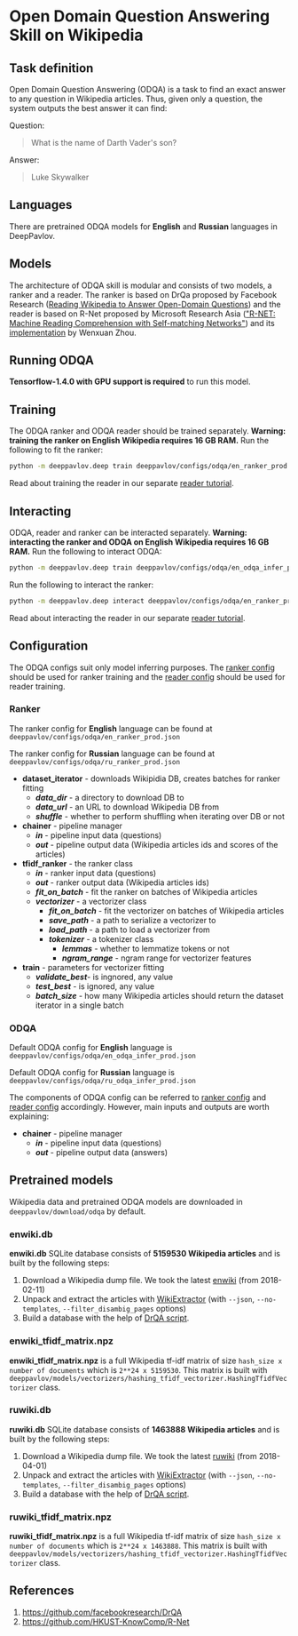 # Open Domain Question Answering Skill on Wikipedia

## Task definition

Open Domain Question Answering (ODQA) is a task to find an exact answer to any question in
Wikipedia articles. Thus, given only a question, the system outputs the best answer it can find:

Question:
> What is the name of Darth Vader's son?

Answer:
> Luke Skywalker

## Languages

There are pretrained ODQA models for **English** and **Russian** languages in DeepPavlov.

## Models

The architecture of ODQA skill is modular and consists of two models, a ranker and a reader. The ranker is based on
DrQa proposed by Facebook Research ([Reading Wikipedia to Answer Open-Domain Questions](https://arxiv.org/abs/1704.00051))
and the reader is based on R-Net proposed by Microsoft Research Asia (["R-NET: Machine Reading Comprehension with Self-matching Networks"](https://www.microsoft.com/en-us/research/publication/mrc/))
and its [implementation](https://github.com/HKUST-KnowComp/R-Net) by Wenxuan Zhou.

## Running ODQA

**Tensorflow-1.4.0 with GPU support is required** to run this model.

## Training

The ODQA ranker and ODQA reader should be trained separately.
**Warning: training the ranker on English Wikipedia requires 16 GB RAM.** Run the following to fit the ranker:
```bash
python -m deeppavlov.deep train deeppavlov/configs/odqa/en_ranker_prod.json
```
Read about training the reader in our separate [reader tutorial](https://github.com/deepmipt/DeepPavlov/tree/master/deeppavlov/models/squad).

## Interacting

ODQA, reader and ranker can be interacted separately. **Warning: interacting the ranker and ODQA on English Wikipedia requires 16 GB RAM.**
Run the following to interact ODQA:
```bash
python -m deeppavlov.deep train deeppavlov/configs/odqa/en_odqa_infer_prod.json
```
Run the following to interact the ranker:
```bash
python -m deeppavlov.deep interact deeppavlov/configs/odqa/en_ranker_prod.json
```
Read about interacting the reader in our separate [reader tutorial](https://github.com/deepmipt/DeepPavlov/tree/master/deeppavlov/models/squad).

## Configuration

The ODQA configs suit only model inferring purposes. The [ranker config](#the-ranker-config) should be used for ranker training
and the [reader config](https://github.com/deepmipt/DeepPavlov/tree/master/deeppavlov/models/squad#config-components) should be used for reader training.

### Ranker

The ranker config for **English** language can be found at `deeppavlov/configs/odqa/en_ranker_prod.json`

The ranker config for **Russian** language can be found at `deeppavlov/configs/odqa/ru_ranker_prod.json`

* **dataset_iterator** - downloads Wikipidia DB, creates batches for ranker fitting
    * **_data_dir_** - a directory to download DB to
    * **_data_url_** - an URL to download Wikipedia DB from
    * **_shuffle_** - whether to perform shuffling when iterating over DB or not
* **chainer** - pipeline manager
    * **_in_** - pipeline input data (questions)
    * **_out_** - pipeline output data (Wikipedia articles ids and scores of the articles)
* **tfidf_ranker** - the ranker class
    * **_in_** - ranker input data (questions)
    * **_out_** - ranker output data (Wikipedia articles ids)
    * **_fit_on_batch_** - fit the ranker on batches of Wikipedia articles
    * **_vectorizer_** - a vectorizer class
        * **_fit_on_batch_** - fit the vectorizer on batches of Wikipedia articles
        * **_save_path_** - a path to serialize a vectorizer to
        * **_load_path_** - a path to load a vectorizer from
        * **_tokenizer_** - a tokenizer class
            * **_lemmas_** - whether to lemmatize tokens or not
            * **_ngram_range_** - ngram range for vectorizer features
* **train** - parameters for vectorizer fitting
    * **_validate_best_**- is ingnored, any value
    * **_test_best_** - is ignored, any value
    * **_batch_size_** - how many Wikipedia articles should return the dataset iterator in a single batch

### ODQA

Default ODQA config for **English** language is `deeppavlov/configs/odqa/en_odqa_infer_prod.json`

Default ODQA config for **Russian** language is `deeppavlov/configs/odqa/ru_odqa_infer_prod.json`

The components of ODQA config can be referred to [ranker config](#the-ranker-config)
and [reader config](https://github.com/deepmipt/DeepPavlov/tree/master/deeppavlov/models/squad#config-components) accordingly.
However, main inputs and outputs are worth explaining:

* **chainer** - pipeline manager
    * **_in_** - pipeline input data (questions)
    * **_out_** - pipeline output data (answers)

## Pretrained models

Wikipedia data and pretrained ODQA models are downloaded in `deeppavlov/download/odqa` by default.

### enwiki.db

**enwiki.db** SQLite database consists of **5159530 Wikipedia articles**
and is built by the following steps:
1. Download a Wikipedia dump file. We took the latest [enwiki](https://dumps.wikimedia.org/enwiki/20180201)
 (from 2018-02-11)
2. Unpack and extract the articles with [WikiExtractor](https://github.com/attardi/wikiextractor)
 (with `--json`, `--no-templates`, `--filter_disambig_pages` options)
3. Build a database with the help of [DrQA script](https://github.com/facebookresearch/DrQA/blob/master/scripts/retriever/build_db.py).

### enwiki_tfidf_matrix.npz

 **enwiki_tfidf_matrix.npz** is a full Wikipedia tf-idf matrix of size `hash_size x number of documents` which is
 `2**24 x 5159530`. This matrix is built with `deeppavlov/models/vectorizers/hashing_tfidf_vectorizer.HashingTfidfVectorizer`
 class.

### ruwiki.db

**ruwiki.db** SQLite database consists of **1463888 Wikipedia articles**
and is built by the following steps:
1. Download a Wikipedia dump file. We took the latest [ruwiki](https://dumps.wikimedia.org/ruwiki/20180401)
(from 2018-04-01)
2. Unpack and extract the articles with [WikiExtractor](https://github.com/attardi/wikiextractor)
(with `--json`, `--no-templates`, `--filter_disambig_pages` options)
3. Build a database with the help of [DrQA script](https://github.com/facebookresearch/DrQA/blob/master/scripts/retriever/build_db.py).

### ruwiki_tfidf_matrix.npz

 **ruwiki_tfidf_matrix.npz** is a full Wikipedia tf-idf matrix of size `hash_size x number of documents` which is
 `2**24 x 1463888`. This matrix is built with `deeppavlov/models/vectorizers/hashing_tfidf_vectorizer.HashingTfidfVectorizer`
 class.


## References

1. https://github.com/facebookresearch/DrQA
2. https://github.com/HKUST-KnowComp/R-Net